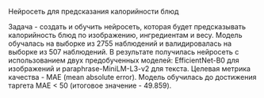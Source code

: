 Нейросеть для предсказания калорийности блюд

Задача - создать и обучить нейросеть, которая будет предсказывать калорийность блюд по изображению, ингредиентам и весу.
Модель обучалась на выборке из 2755 наблюдений и валидировалась на выборке из 507 наблюдений.
В результате получилась нейросеть с использованием двух предобученных моделей: EfficientNet-B0 для изображений и paraphrase-MiniLM-L3-v2 для текста.
Целевая метрика качества - MAE (mean absolute error). Модель обучилась до достижения таргета MAE < 50 (итоговое значение - 49.859).